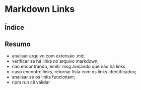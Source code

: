 # Markdown Links

## Índice


## Resumo
- analisar arquivo com extensão .md;
- verificar se há links no arquivo markdown;
- nao encontrando, emitir msg avisando que não há links;
- caso encontre links, retornar lista com os links identificados;
- analisar se os links funcionam;
- npm run cli validar